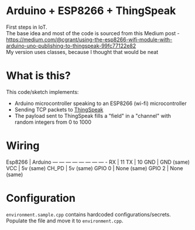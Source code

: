 # Arduino + ESP8266 + ThingSpeak
First steps in IoT.  
The base idea and most of the code is sourced from this Medium post - https://medium.com/@cgrant/using-the-esp8266-wifi-module-with-arduino-uno-publishing-to-thingspeak-99fc77122e82  
My version uses classes, because I thought that would be neat  

# What is this?
This code/sketch implements:
- Arduino microcontroller speaking to an ESP8266 (wi-fi) microcontroller
- Sending TCP packets to [ThingSpeak](https://thingspeak.com)
- The payload sent to ThingSpeak fills a "field" in a "channel" with random integers from 0 to 1000

# Wiring
Esp8266 | Arduino 
— — — — — — — — -
     RX | 11 
     TX | 10 
    GND | GND (same)
    VCC | 5v (same) 
  CH_PD | 5v (same) 
 GPIO 0 | None (same) 
 GPIO 2 | None (same)

# Configuration
`environment.sample.cpp` contains hardcoded configurations/secrets.  
Populate the file and move it to `environment.cpp`.  